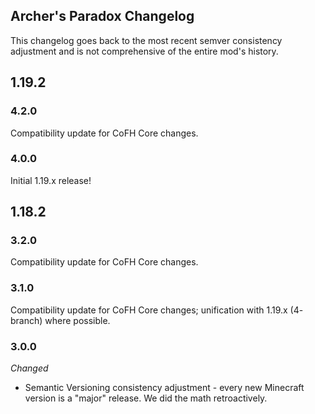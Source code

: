 ## Archer's Paradox Changelog
This changelog goes back to the most recent semver consistency adjustment and is not comprehensive of the entire mod's history.

## 1.19.2

### 4.2.0
Compatibility update for CoFH Core changes.

### 4.0.0
Initial 1.19.x release!

## 1.18.2

### 3.2.0
Compatibility update for CoFH Core changes.

### 3.1.0
Compatibility update for CoFH Core changes; unification with 1.19.x (4- branch) where possible.

### 3.0.0
_Changed_
- Semantic Versioning consistency adjustment - every new Minecraft version is a "major" release. We did the math retroactively.

